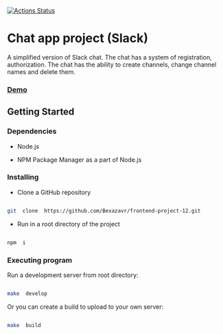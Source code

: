 [![Actions Status](https://github.com/Bexazavr/frontend-project-12/actions/workflows/hexlet-check.yml/badge.svg)](https://github.com/Bexazavr/frontend-project-12/actions)

# Chat app project (Slack)

[](https://github.com/nikolaydlv/frontend-project-12#chat-app-project-slack)

A simplified version of Slack chat. The chat has a system of registration, authorization. The chat has the ability to create channels, change channel names and delete them.

### [Demo](https://frontend-project-12-yjz3.onrender.com/)

## Getting Started

### Dependencies

- Node.js

- NPM Package Manager as a part of Node.js

### Installing

- Clone a GitHub repository

```sh

git  clone  https://github.com/Bexazavr/frontend-project-12.git

```

- Run in a root directory of the project

```sh

npm  i

```

### Executing program

Run a development server from root directory:

```sh

make  develop

```

Or you can create a build to upload to your own server:

```sh

make  build

```
